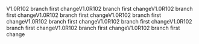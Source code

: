 V1.0R102 branch first changeV1.0R102 branch first changeV1.0R102 branch first changeV1.0R102 branch first changeV1.0R102 branch first changeV1.0R102 branch first changeV1.0R102 branch first changeV1.0R102 branch first changeV1.0R102 branch first changeV1.0R102 branch first change
